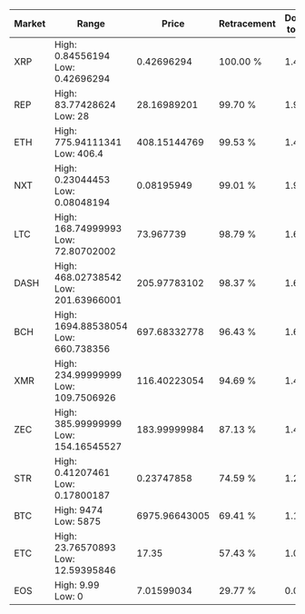 | Market | Range | Price| Retracement | Doubles to 50% |
| --- | --- | --- | --- | --- |
| XRP | High: 0.84556194<br />Low: 0.42696294 | 0.42696294 | 100.00 % | 1.49 |
| REP | High: 83.77428624<br />Low: 28 | 28.16989201 | 99.70 % | 1.98 |
| ETH | High: 775.94111341<br />Low: 406.4 | 408.15144769 | 99.53 % | 1.45 |
| NXT | High: 0.23044453<br />Low: 0.08048194 | 0.08195949 | 99.01 % | 1.90 |
| LTC | High: 168.74999993<br />Low: 72.80702002 | 73.967739 | 98.79 % | 1.63 |
| DASH | High: 468.02738542<br />Low: 201.63966001 | 205.97783102 | 98.37 % | 1.63 |
| BCH | High: 1694.88538054<br />Low: 660.738356 | 697.68332778 | 96.43 % | 1.69 |
| XMR | High: 234.99999999<br />Low: 109.7506926 | 116.40223054 | 94.69 % | 1.48 |
| ZEC | High: 385.99999999<br />Low: 154.16545527 | 183.99999984 | 87.13 % | 1.47 |
| STR | High: 0.41207461<br />Low: 0.17800187 | 0.23747858 | 74.59 % | 1.24 |
| BTC | High: 9474<br />Low: 5875 | 6975.96643005 | 69.41 % | 1.10 |
| ETC | High: 23.76570893<br />Low: 12.59395846 | 17.35 | 57.43 % | 1.05 |
| EOS | High: 9.99<br />Low: 0 | 7.01599034 | 29.77 % | 0.00 |
